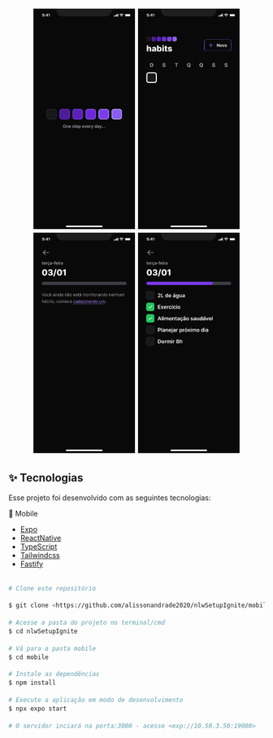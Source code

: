 <h1 align="center">
    <img alt="nlwSetup" src="https://github.com/alissonandrade2020/nlwSetupIgnite/blob/master/assets/mobile%20(1).png" width="200px" title="nlwsetup" />
      <img alt="nlwSetup" title="#nlwSetup" src="https://github.com/alissonandrade2020/nlwSetupIgnite/blob/master/assets/mobile%20(2).png" width="200px" />
        <img alt="nlwSetup" title="#nlwSetup" src="https://github.com/alissonandrade2020/nlwSetupIgnite/blob/master/assets/mobile%20(3).png" width="200px" />
         <img alt="nlwSetup" title="#nlwSetup" src="https://github.com/alissonandrade2020/nlwSetupIgnite/blob/master/assets/mobile%20(4).png" width="200px" />
</h1>

## ✨ Tecnologias

Esse projeto foi desenvolvido com as seguintes tecnologias:

📱 Mobile

- [Expo](https://expo.io/)
- [ReactNative](https://reactjs.org)
- [TypeScript](https://www.typescriptlang.org/)
- [Tailwindcss](https://tailwindcss.com/)
- [Fastify](https://www.fastify.io/)

```bash  

# Clone este repositório

$ git clone <https://github.com/alissonandrade2020/nlwSetupIgnite/mobile>

# Acesse a pasta do projeto no terminal/cmd
$ cd nlwSetupIgnite

# Vá para a pasta mobile
$ cd mobile

# Instale as dependências
$ npm install

# Execute a aplicação em modo de desenvolvimento
$ npx expo start

# O servidor inciará na porta:3000 - acesse <exp://10.50.3.50:19000> 

```
